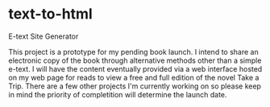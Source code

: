 # text-to-html
E-text Site Generator

This project is a prototype for my pending book launch. I intend to share an electronic copy of the book through alternative methods other than a simple e-text. I will have the content eventually provided via a web interface hosted on my web page for reads to view a free and full edition of the novel Take a Trip. There are a few other projects I'm currently working on so please keep in mind the priority of completition will determine the launch date.
